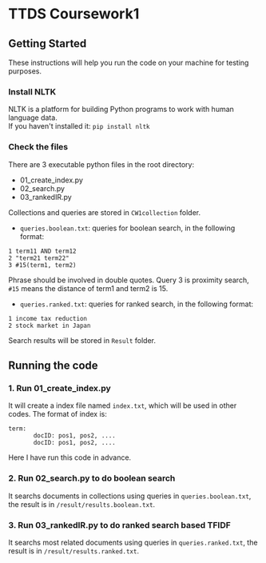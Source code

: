 # TTDS Coursework1

## Getting Started
These instructions will help you run the code on your machine for testing purposes.
### Install NLTK
NLTK is a platform for building Python programs to work with human language data.  
If you haven't installed it: `pip install nltk`   
### Check the files
There are 3 executable python files in the root directory:   
  * 01_create_index.py
  * 02_search.py
  * 03_rankedIR.py

Collections and queries are stored in `CW1collection` folder.
* `queries.boolean.txt`: queries for boolean search, in the following format:  
```
1 term11 AND term12         
2 "term21 term22"           
3 #15(term1, term2)
```
Phrase should be involved in double quotes. Query 3 is proximity search, `#15` means the distance of term1 and term2 is 15.    

* `queries.ranked.txt`: queries for ranked search, in the following format:   
```
1 income tax reduction  
2 stock market in Japan  
```
Search results will be stored in `Result` folder.

## Running the code  
### 1. Run 01_create_index.py
It will create a index file named `index.txt`, which will be used in other codes. The format of index is:  
```
term: 
       docID: pos1, pos2, .... 
       docID: pos1, pos2, ....
```
Here I have run this code in advance.  

### 2. Run 02_search.py to do boolean search
It searchs documents in collections using queries in `queries.boolean.txt`, the result is in `/result/results.boolean.txt`.  

### 3. Run 03_rankedIR.py to do ranked search based TFIDF
It searchs most related documents using queries in `queries.ranked.txt`, the result is in `/result/results.ranked.txt`.
